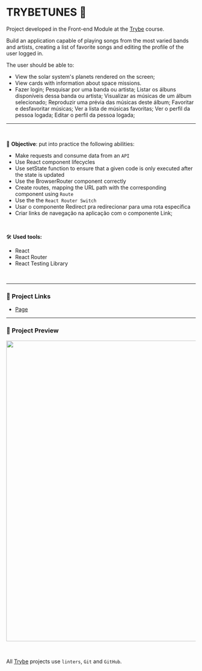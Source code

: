 # TRYBETUNES :musical_note:

Project developed in the Front-end Module at the [Trybe](https://www.betrybe.com/) course.

Build an application capable of playing songs from the most varied bands and artists, creating a list of favorite songs and editing the profile of the user logged in.

The user should be able to:
* View the solar system's planets rendered on the screen;
* View cards with information about space missions.
* Fazer login;
Pesquisar por uma banda ou artista;
Listar os álbuns disponíveis dessa banda ou artista;
Visualizar as músicas de um álbum selecionado;
Reproduzir uma prévia das músicas deste álbum;
Favoritar e desfavoritar músicas;
Ver a lista de músicas favoritas;
Ver o perfil da pessoa logada;
Editar o perfil da pessoa logada;

---
<br/>

🎯 **Objective**: put into practice the following abilities:
* Make requests and consume data from an `API`
* Use React component lifecycles
* Use setState function to ensure that a given code is only executed after the state is updated
* Use the BrowserRouter component correctly
* Create routes, mapping the URL path with the corresponding component using `Route`
* Use the the `React Router Switch`
* Usar o componente Redirect pra redirecionar para uma rota específica
* Criar links de navegação na aplicação com o componente Link;

<br/>

🛠️ **Used tools:**
* React
* React Router
* React Testing Library

<br/>

---

### 🔗 Project Links
* [Page](https://queite.github.io/solar-system/)

---

### 🔎 Project Preview
<img src="./solarsystem.gif" width="800" />

&nbsp;

All [Trybe](https://www.betrybe.com/) projects use `linters`, `Git` and `GitHub`.
